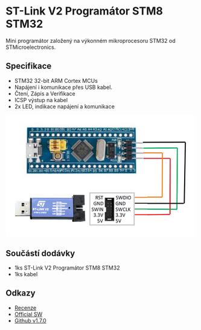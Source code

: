 # ST-Link V2 Programátor STM8 STM32

Mini programátor založený na výkonném mikroprocesoru STM32 od STMicroelectronics.

## Specifikace

- STM32 32-bit ARM Cortex MCUs
- Napájení i komunikace přes USB kabel.
- Čtení, Zápis a Verifikace
- ICSP výstup na kabel
- 2x LED, indikace napájení a komunikace

![Connection](connection.png)

## Součástí dodávky

- 1ks ST-Link V2 Programátor STM8 STM32
- 1ks kabel

## Odkazy

- [Recenze](http://rc.305.cz/view.php?cisloclanku=2014030001)
- [Official SW](https://www.st.com/en/development-tools/stsw-link004.html)
- [Github v1.7.0](https://github.com/stlink-org/stlink/releases/tag/v1.7.0)
